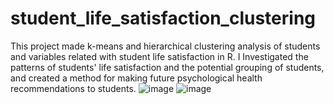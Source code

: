 # student_life_satisfaction_clustering

This project made k-means and hierarchical clustering analysis of students and variables related with student life satisfaction in R. I Investigated the patterns of students' life satisfaction and the potential grouping of students, and created a method for making future psychological health recommendations to students.
![image](https://github.com/kevinz-git/kevinz-git.github.io/assets/123676596/3742fed2-b8ca-433d-8d64-d0ce28f207cc)
![image](https://github.com/kevinz-git/kevinz-git.github.io/assets/123676596/feff582e-2a30-4b13-b585-3e1e3eec8f27)
